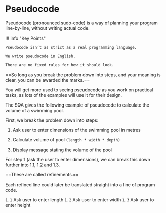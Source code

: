 # Pseudocode

Pseudocode (pronounced sudo-code) is a way of planning your program line-by-line, without writing actual code. 

!!! info "Key Points"

    Pseudocode isn’t as strict as a real programming language. 
    
    We write pseudocode in English. 
    
    There are no fixed rules for how it should look. 

==So long as you break the problem down into steps, and your meaning is clear, you can be awarded the marks.==

You will get more used to seeing pseudocode as you work on practical tasks, as lots of the examples will use it for their design.

The SQA gives the following example of pseudocode to calculate the volume of a swimming pool.

First, we break the problem down into steps:

1. Ask user to enter dimensions of the swimming pool in metres
   
2. Calculate volume of pool `(length * width * depth)`
   
3. Display message stating the volume of the pool

For step 1 (ask the user to enter dimensions), we can break this down further into 1.1, 1.2 and 1.3. 

==These are called refinements.== 

Each refined line could later be translated straight into a line of program code.

`1.1` Ask user to enter length
`1.2` Ask user to enter width
`1.3` Ask user to enter height
